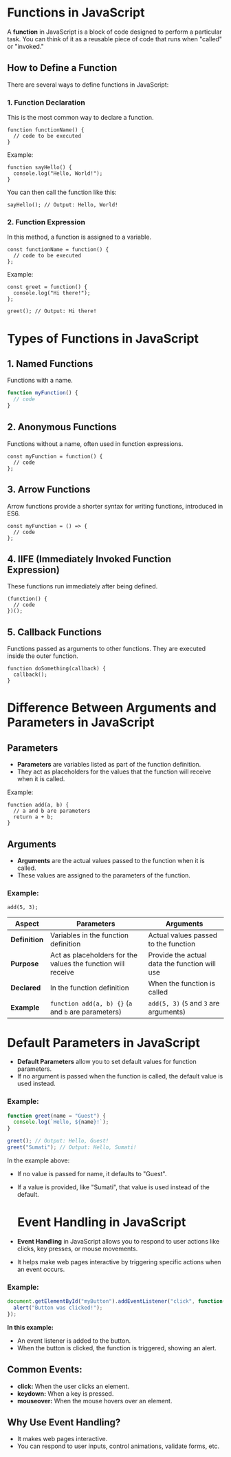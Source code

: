 # Functions in JavaScript

A **function** in JavaScript is a block of code designed to perform a particular task. You can think of it as a reusable piece of code that runs when "called" or "invoked."

## How to Define a Function

There are several ways to define functions in JavaScript:

### 1. Function Declaration

This is the most common way to declare a function.

```
function functionName() {
  // code to be executed
}
```
Example:
```
function sayHello() {
  console.log("Hello, World!");
}
```
You can then call the function like this:
```
sayHello(); // Output: Hello, World!
```
### 2. Function Expression
In this method, a function is assigned to a variable.
```
const functionName = function() {
  // code to be executed
};
```
Example:
```
const greet = function() {
  console.log("Hi there!");
};

greet(); // Output: Hi there!
```
# Types of Functions in JavaScript

## 1. Named Functions
Functions with a name.

```js
function myFunction() {
  // code
}
```
## 2. Anonymous Functions
Functions without a name, often used in function expressions.
```
const myFunction = function() {
  // code
};
```
## 3. Arrow Functions
Arrow functions provide a shorter syntax for writing functions, introduced in ES6.
```
const myFunction = () => {
  // code
};
```
## 4. IIFE (Immediately Invoked Function Expression)
These functions run immediately after being defined.
```
(function() {
  // code
})();
```
## 5. Callback Functions
Functions passed as arguments to other functions. They are executed inside the outer function.
```
function doSomething(callback) {
  callback();
}
```
# Difference Between Arguments and Parameters in JavaScript

## Parameters
- **Parameters** are variables listed as part of the function definition.
- They act as placeholders for the values that the function will receive when it is called.

Example:

```
function add(a, b) {
  // a and b are parameters
  return a + b;
}
```
## Arguments

- **Arguments** are the actual values passed to the function when it is called.
- These values are assigned to the parameters of the function.

### Example:

```
add(5, 3);
```
| **Aspect**     | **Parameters**                                      | **Arguments**                                  |
|----------------|-----------------------------------------------------|------------------------------------------------|
| **Definition** | Variables in the function definition                | Actual values passed to the function           |
| **Purpose**    | Act as placeholders for the values the function will receive | Provide the actual data the function will use  |
| **Declared**   | In the function definition                          | When the function is called                    |
| **Example**    | `function add(a, b) {}` (`a` and `b` are parameters) | `add(5, 3)` (`5` and `3` are arguments)        |

# Default Parameters in JavaScript

- **Default Parameters** allow you to set default values for function parameters. 
- If no argument is passed when the function is called, the default value is used instead.

### Example:

```js
function greet(name = "Guest") {
  console.log(`Hello, ${name}!`);
}

greet(); // Output: Hello, Guest!
greet("Sumati"); // Output: Hello, Sumati!
```
In the example above:

- If no value is passed for name, it defaults to "Guest".
- If a value is provided, like "Sumati", that value is used instead of the default.

  # Event Handling in JavaScript

- **Event Handling** in JavaScript allows you to respond to user actions like clicks, key presses, or mouse movements.
- It helps make web pages interactive by triggering specific actions when an event occurs.

### Example:

```js
document.getElementById("myButton").addEventListener("click", function() {
  alert("Button was clicked!");
});
```
**In this example:**
- An event listener is added to the button.
- When the button is clicked, the function is triggered, showing an alert.
## Common Events:
- **click:** When the user clicks an element.
- **keydown:** When a key is pressed.
- **mouseover:** When the mouse hovers over an element.
## Why Use Event Handling?
- It makes web pages interactive.
- You can respond to user inputs, control animations, validate forms, etc.
